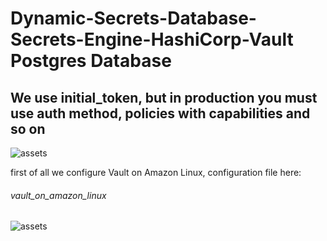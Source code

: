 # Dynamic-Secrets-Database-Secrets-Engine-HashiCorp-Vault Postgres Database

## We use initial_token, but in production you must use auth method, policies with capabilities and so on

![assets](https://user-images.githubusercontent.com/73755890/202867199-5ac7aa88-e6d2-43ec-9679-47a5a2e57e5e.png)

first of all we configure Vault on Amazon Linux, configuration file here:

###### vault_on_amazon_linux



![assets](https://user-images.githubusercontent.com/73755890/202867387-342f0026-7ffc-4346-abc5-56814a5d2f2f.png)
